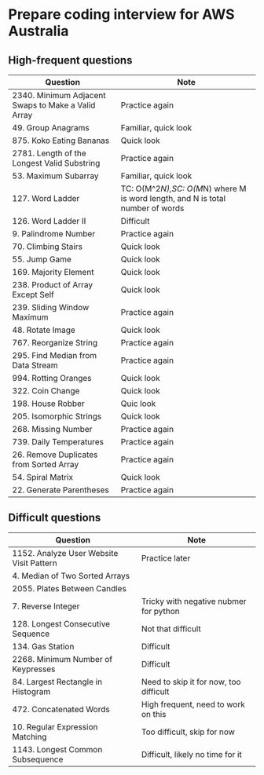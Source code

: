 # Prepare coding interview for AWS Australia
## High-frequent questions
| Question                | Note                         
| ------------------------| ------------------------------ 
| 2340. Minimum Adjacent Swaps to Make a Valid Array | Practice again
| 49. Group Anagrams | Familiar, quick look
| 875. Koko Eating Bananas | Quick look
| 2781. Length of the Longest Valid Substring | Practice again
| 53. Maximum Subarray | Familiar, quick look
| 127. Word Ladder | TC: O(M^2*N),SC: O(M*N) where M is word length, and N is total number of words
| 126. Word Ladder II | Difficult
| 9. Palindrome Number | Practice again
| 70. Climbing Stairs | Quick look
| 55. Jump Game | Quick look
| 169. Majority Element | Quick look
| 238. Product of Array Except Self | Quick look
| 239. Sliding Window Maximum | Practice again
| 48. Rotate Image | Quick look
| 767. Reorganize String | Practice again
| 295. Find Median from Data Stream | Practice again
| 994. Rotting Oranges | Quick look
| 322. Coin Change | Quick look
| 198. House Robber | Quic look
| 205. Isomorphic Strings | Quick look
| 268. Missing Number | Practice again
| 739. Daily Temperatures | Practice again
| 26. Remove Duplicates from Sorted Array | Practice again
| 54. Spiral Matrix | Quick look
| 22. Generate Parentheses | Practice again

## Difficult questions
| Question                | Note                         
| ------------------------| ------------------------------ 
| 1152. Analyze User Website Visit Pattern | Practice later
| 4. Median of Two Sorted Arrays |
| 2055. Plates Between Candles |
| 7. Reverse Integer | Tricky with negative nubmer for python
| 128. Longest Consecutive Sequence | Not that difficult
| 134. Gas Station | Difficult
| 2268. Minimum Number of Keypresses | Difficult
| 84. Largest Rectangle in Histogram | Need to skip it for now, too difficult 
| 472. Concatenated Words | High frequent, need to work on this
| 10. Regular Expression Matching | Too difficult, skip for now
| 1143. Longest Common Subsequence | Difficult, likely no time for it
